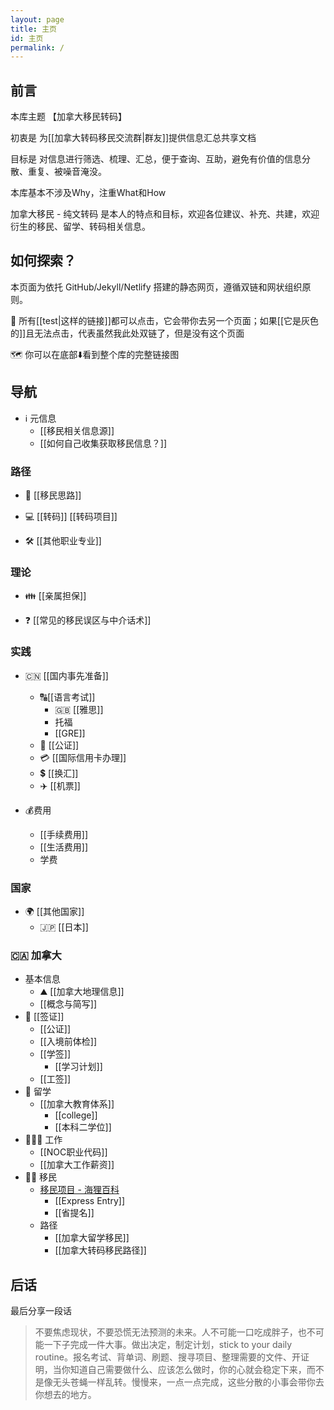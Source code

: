 ```yaml
---
layout: page
title: 主页
id: 主页
permalink: /
---
```


## 前言 

本库主题 【加拿大移民转码】 

初衷是 为[[加拿大转码移民交流群|群友]]提供信息汇总共享文档

目标是 对信息进行筛选、梳理、汇总，便于查询、互助，避免有价值的信息分散、重复、被噪音淹没。

本库基本不涉及Why，注重What和How

加拿大移民 - 纯文转码 是本人的特点和目标，欢迎各位建议、补充、共建，欢迎衍生的移民、留学、转码相关信息。

## 如何探索？

本页面为依托 GitHub/Jekyll/Netlify 搭建的静态网页，遵循双链和网状组织原则。

🔗 所有[[test|这样的链接]]都可以点击，它会带你去另一个页面；如果[[它是灰色的]]且无法点击，代表虽然我此处双链了，但是没有这个页面

🗺️ 你可以在底部⬇️看到整个库的完整链接图

## 导航

- ℹ️ 元信息
	- [[移民相关信息源]]
	- [[如何自己收集获取移民信息？]]


### 路径

- 🧠 [[移民思路]]

- 💻 [[转码]] [[转码项目]]

- 🛠 [[其他职业专业]]


### 理论

- 👪 [[亲属担保]]

- ❓ [[常见的移民误区与中介话术]]

### 实践

- 🇨🇳 [[国内事先准备]]
	- 🔠[[语言考试]]
		- 🇬🇧 [[雅思]]
		- 托福
		- [[GRE]]
	- 📃 [[公证]]
	- 💳 [[国际信用卡办理]]
	- 💲 [[换汇]]
	- ✈️ [[机票]]


- 💰费用
	- [[手续费用]]
	- [[生活费用]]
	- 学费

### 国家

- 🌍 [[其他国家]]
	- 🇯🇵 [[日本]]


### 🇨🇦 加拿大

- 基本信息
	- ⛰️ [[加拿大地理信息]]
	- [[概念与简写]]
- 📄 [[签证]]
	- [[公证]]
	- [[入境前体检]]
	- [[学签]]
		- [[学习计划]]
	- [[工签]]
- 🏫 留学
	- [[加拿大教育体系]]
		- [[college]]
		- [[本科二学位]]
- 👩🏻‍🔧 工作
	- [[NOC职业代码]]
	- [[加拿大工作薪资]]
- 🏃‍♀️ 移民
	- [移民项目 - 海狸百科](https://www.hailibk.com/immigration-programs/?_class_selection=pnp)
		- [[Express Entry]]
		- [[省提名]]
	- 路径
		- [[加拿大留学移民]]
		- [[加拿大转码移民路径]]

## 后话

最后分享一段话

> 不要焦虑现状，不要恐慌无法预测的未来。人不可能一口吃成胖子，也不可能一下子完成一件大事。做出决定，制定计划，stick to your daily routine。报名考试、背单词、刷题、搜寻项目、整理需要的文件、开证明，当你知道自己需要做什么、应该怎么做时，你的心就会稳定下来，而不是像无头苍蝇一样乱转。慢慢来，一点一点完成，这些分散的小事会带你去你想去的地方。

<br>
<br>